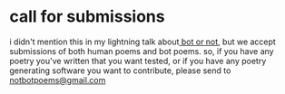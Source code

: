 # call for submissions

i didn't mention this in my lightning talk about[ bot or not](http://botpoet.com), but we accept submissions of both human poems and bot poems. so, if you have any poetry you've written that you want tested, or if you have any poetry generating software you want to contribute, please send to notbotpoems@gmail.com